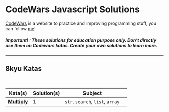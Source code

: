 # CodeWars Javascript Solutions

[CodeWars](https://www.codewars.com/) is a website to practice and improving programming stuff, you can follow [me](https://www.codewars.com/users/lutchenca)!

##### Important! : These solutions for education purpose only. Don't directly use them on Codewars katas. Create your own solutions to learn more.

---

## 8kyu Katas

<br>

| Kata(s)                                          | Solution(s) | Subject                          |     |
| ------------------------------------------------ | ----------- | -------------------------------- | --- |
| [**Multiply**](javascript/8kyuKatas/Multiply.md) | 1           | `str`, `search`, `list`, `array` |     |
